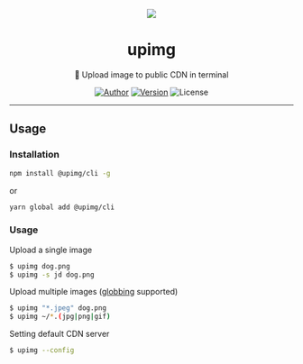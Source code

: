 <p align="center">
<a href="https://github.com/metowolf/upimg-cli">
<img src="https://user-images.githubusercontent.com/2666735/51110140-6eed7d00-1832-11e9-9162-3511162054a4.png" />
</a>
</p>

<h1 align="center">upimg</h1>

<p align="center">🧀 Upload image to public CDN in terminal</p>

<p align="center">
<a href="https://i-meto.com"><img alt="Author" src="https://img.shields.io/badge/Author-METO-blue.svg?style=for-the-badge"/></a>
<a href="https://www.npmjs.com/package/@upimg/cli"><img alt="Version" src="https://img.shields.io/npm/v/@upimg/cli.svg?style=for-the-badge"/></a>
<img alt="License" src="https://img.shields.io/npm/l/@upimg/cli.svg?style=for-the-badge"/>
</p>

***


## Usage

### Installation

```bash
npm install @upimg/cli -g
```
or
```bash
yarn global add @upimg/cli
```

### Usage

Upload a single image

```bash
$ upimg dog.png
$ upimg -s jd dog.png
```

Upload multiple images ([globbing](https://www.npmjs.com/package/glob) supported)

```bash
$ upimg "*.jpeg" dog.png
$ upimg ~/*.(jpg|png|gif)
```

Setting default CDN server

```bash
$ upimg --config
```
